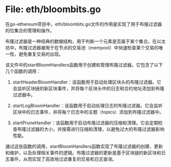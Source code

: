 # File: eth/bloombits.go

在go-ethereum项目中，eth/bloombits.go文件的作用是实现了用于布隆过滤器的位集合的管理和操作。

布隆过滤器是一种经典的数据结构，用于判断一个元素是否属于某个集合。在以太坊中，布隆过滤器被用于在节点的交易池（mempool）中快速检查某个交易的唯一性，避免重复交易的出现。

该文件中的startBloomHandlers函数用于创建和管理布隆过滤器。它包含了以下几个函数的调用：

1. startHeaderBloomHandler：该函数用于启动处理区块头的布隆过滤器。它会监听区块链的新区块事件，并将每个区块头中的日志和合约地址添加到布隆过滤器中。

2. startLogBloomHandler：该函数用于启动处理日志的布隆过滤器。它会监听区块中的日志事件，并将每个日志中的主题（topics）添加到布隆过滤器中。

3. startPruneHandler：该函数用于启动布隆过滤器的压缩和清理。它会定期检查布隆过滤器的大小，并按需进行压缩和清理，以避免过大的布隆过滤器影响性能。

通过这些函数的调用，startBloomHandlers函数实现了布隆过滤器的创建、更新和维护，以及处理相关事件的逻辑。布隆过滤器的更新是基于区块链的新区块和日志事件，从而实现了高效地过滤重复的交易和日志查询。


